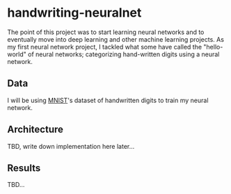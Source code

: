 # handwriting-neuralnet
The point of this project was to start learning neural networks and to eventually move into deep learning and other machine learning projects. As my first neural network project, I tackled what some have called the "hello-world" of neural networks; categorizing hand-written digits using a neural network.
## Data
I will be using [MNIST](http://yann.lecun.com/exdb/mnist/)'s dataset of handwritten digits to train my neural network.
## Architecture
TBD, write down implementation here later...
## Results
TBD...
